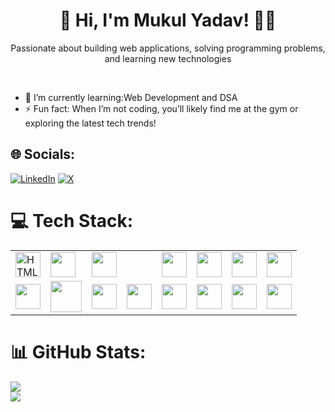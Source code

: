 <h1 align="center">👋 Hi, I'm Mukul Yadav! 🧑‍💻</h1>

 <p align="center">
Passionate about building web applications, solving programming problems, and learning new technologies
  </p>
  <br>
  <ul>
 <li>🌱 I’m currently learning:Web Development and DSA</li>
 <li>⚡ Fun fact: When I’m not coding, you’ll likely find me at the gym or exploring the latest tech trends! </li>
 </ul>


## 🌐 Socials: 
[![LinkedIn](https://img.shields.io/badge/LinkedIn-%230077B5.svg?logo=linkedin&logoColor=white)](https://linkedin.com/in/rao-mukul) [![X](https://img.shields.io/badge/X-black.svg?logo=X&logoColor=white)](https://x.com/_rao_mukul) 

# 💻 Tech Stack:
<div class="tech">

<table>
 <tr>
<div>
<td> <img src="https://cdn.jsdelivr.net/gh/devicons/devicon@latest/icons/html5/html5-plain.svg" height=40px title="HTML5"/> </td>
<td> <img src="https://cdn.jsdelivr.net/gh/devicons/devicon@latest/icons/css3/css3-plain.svg" height=40px/> </td>
<td> <img src="https://cdn.jsdelivr.net/gh/devicons/devicon@latest/icons/javascript/javascript-plain.svg" height=40px/> </td>
</div> 
<td>   </td>
<div>
<td> <img src="https://cdn.jsdelivr.net/gh/devicons/devicon@latest/icons/java/java-original.svg" height=40px/> </td>
<td> <img src="https://cdn.jsdelivr.net/gh/devicons/devicon@latest/icons/python/python-original.svg" height=40px/> </td>
<td> <img src="https://cdn.jsdelivr.net/gh/devicons/devicon@latest/icons/c/c-plain.svg" height=40px/> </td>
<td> <img src="https://cdn.jsdelivr.net/gh/devicons/devicon@latest/icons/bash/bash-original.svg" height=40px/> </td>
</div>

</tr>

<tr>
<div>
 <td>  <img src="https://cdn.jsdelivr.net/gh/devicons/devicon@latest/icons/git/git-original.svg" height=40px/> </td>     
 <td> <img src="https://img.icons8.com/?size=100&id=3tC9EQumUAuq&format=png&color=000000" height=50px> </td>
</div>

<div>
 <td> <img src="https://cdn.jsdelivr.net/gh/devicons/devicon@latest/icons/mongodb/mongodb-plain-wordmark.svg" height=40px/></td>
 <td> <img src="https://cdn.jsdelivr.net/gh/devicons/devicon@latest/icons/mysql/mysql-original-wordmark.svg" height=40px/></td>
 </div>

 <div>
  <td> <img src="https://cdn.jsdelivr.net/gh/devicons/devicon@latest/icons/vscode/vscode-original.svg" height=40px/></td>
  <td> <img src="https://cdn.jsdelivr.net/gh/devicons/devicon@latest/icons/intellij/intellij-original.svg" height=40px/></td>
  <td> <img src="https://cdn.jsdelivr.net/gh/devicons/devicon@latest/icons/notion/notion-original.svg" height=40px/></td>
</div>

<div>
 <td> <img src="https://cdn.jsdelivr.net/gh/devicons/devicon@latest/icons/postman/postman-original.svg" height=40px/></td>
</div>

</tr>
</table>
</div>

# 📊 GitHub Stats:
![](https://github-readme-streak-stats.herokuapp.com/?user=rao-mukul&theme=github_dark&hide_border=false)<br/>
![](https://github-readme-stats.vercel.app/api/top-langs/?username=rao-mukul&theme=github_dark&hide_border=false&include_all_commits=true&count_private=true&layout=compact)
